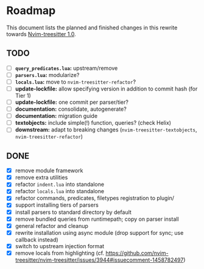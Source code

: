 # Roadmap

This document lists the planned and finished changes in this rewrite towards [Nvim-treesitter 1.0](https://github.com/nvim-treesitter/nvim-treesitter/issues/4767).

## TODO

- [ ] **`query_predicates.lua`:** upstream/remove
- [ ] **`parsers.lua`:** modularize?
- [ ] **`locals.lua`:** move to `nvim-treesitter-refactor`?
- [ ] **update-lockfile:** allow specifying version in addition to commit hash (for Tier 1)
- [ ] **update-lockfile:** one commit per parser/tier?
- [ ] **documentation:** consolidate, autogenerate?
- [ ] **documentation:** migration guide
- [ ] **textobjects:** include simple(!) function, queries? (check Helix)
- [ ] **downstream:** adapt to breaking changes (`nvim-treesitter-textobjects`, `nvim-treesitter-refactor`)

## DONE

- [X] remove module framework
- [X] remove extra utilities
- [X] refactor `indent.lua` into standalone
- [X] refactor `locals.lua` into standalone
- [X] refactor commands, predicates, filetypes registration to plugin/
- [X] support installing tiers of parsers
- [X] install parsers to standard directory by default
- [X] remove bundled queries from runtimepath; copy on parser install
- [X] general refactor and cleanup
- [X] rewrite installation using async module (drop support for sync; use callback instead)
- [X] switch to upstream injection format
- [X] remove locals from highlighting (cf. https://github.com/nvim-treesitter/nvim-treesitter/issues/3944#issuecomment-1458782497)
